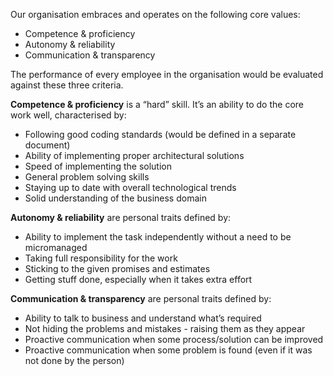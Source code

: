Our organisation embraces and operates on the following core values:

* Competence & proficiency
* Autonomy & reliability
* Communication & transparency

The performance of every employee in the organisation would be evaluated against these three criteria.

**Competence & proficiency** is a “hard” skill. It’s an ability to do the core work well, characterised by:

* Following good coding standards (would be defined in a separate document)
* Ability of implementing proper architectural solutions
* Speed of implementing the solution
* General problem solving skills
* Staying up to date with overall technological trends
* Solid understanding of the business domain

**Autonomy & reliability** are personal traits defined by:

*  Ability to implement the task independently without a need to be micromanaged
*  Taking full responsibility for the work
*  Sticking to the given promises and estimates
*  Getting stuff done, especially when it takes extra effort

**Communication & transparency** are personal traits defined by:

*  Ability to talk to business and understand what’s required
*  Not hiding the problems and mistakes - raising them as they appear
*  Proactive communication when some process/solution can be improved
*  Proactive communication when some problem is found (even if it was not done by the person)
